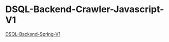 # DSQL-Backend-Crawler-Javascript-V1

[DSQL-Backend-Spring-V1](https://github.com/dsm-DDNS/DSQL-Backend-Spring-V1)
